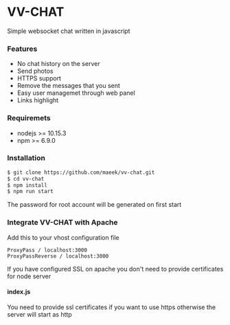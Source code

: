 # VV-CHAT
Simple websocket chat written in javascript

### Features

  - No chat history on the server
  - Send photos
  - HTTPS support
  - Remove the messages that you sent
  - Easy user managemet through web panel
  - Links highlight

### Requiremets

  - nodejs >= 10.15.3
  - npm >= 6.9.0

### Installation

```sh
$ git clone https://github.com/maeek/vv-chat.git
$ cd vv-chat
$ npm install
$ npm run start
```
The password for root account will be generated on first start


### Integrate VV-CHAT with Apache

Add this to your vhost configuration file
```
ProxyPass / localhost:3000
ProxyPassReverse / localhost:3000
```
If you have configured SSL on apache you don't need to provide certificates for node server


#### index.js

You need to provide ssl certificates if you want to use https otherwise the server will start as http
